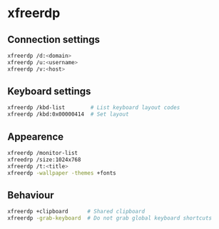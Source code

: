 # xfreerdp

## Connection settings

```bash
xfreerdp /d:<domain>
xfreerdp /u:<username>
xfreerdp /v:<host>
```

## Keyboard settings

```bash
xfreerdp /kbd-list        # List keyboard layout codes
xfreerdp /kbd:0x00000414  # Set layout
```

## Appearence

```bash
xfreerdp /monitor-list
xfreedrp /size:1024x768
xfreerdp /t:<title>
xfreerdp -wallpaper -themes +fonts
```

## Behaviour

```bash
xfreerdp +clipboard      # Shared clipboard
xfreerdp -grab-keyboard  # Do not grab global keyboard shortcuts
```

